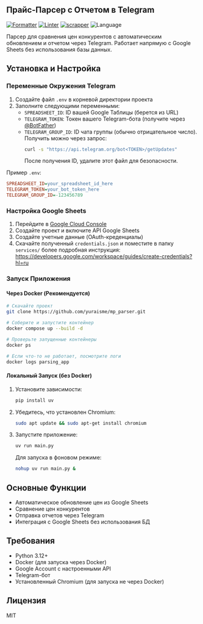 ## Прайс-Парсер с Отчетом в Telegram

[![Formatter](https://img.shields.io/badge/formatter-black-black)](https://github.com/psf/black)
[![Linter](https://img.shields.io/badge/linter-mypy-1f5082)](https://mypy-lang.org/)
[![scrapper](https://img.shields.io/badge/scrapper-DrissionPage-29ae43)](https://github.com/g1879/DrissionPage)
![Language](https://img.shields.io/github/languages/top/yuraisme/mp_parser)

Парсер для сравнения цен конкурентов с автоматическим обновлением и отчетом через Telegram. Работает напрямую с Google Sheets без использования базы данных.

## Установка и Настройка

### Переменные Окружения Telegram

1. Создайте файл `.env` в корневой директории проекта
2. Заполните следующими переменными:
   - `SPREADSHEET_ID`: ID вашей Google Таблицы (берется из URL)
   - `TELEGRAM_TOKEN`: Токен вашего Telegram-бота (получите через [@BotFather](https://telegram.me/BotFather))
   - `TELEGRAM_GROUP_ID`: ID чата группы (обычно отрицательное число). Получить можно через запрос:
     ```bash
     curl -s "https://api.telegram.org/bot<TOKEN>/getUpdates"
     ```
     После получения ID, удалите этот файл для безопасности.

Пример `.env`:

```ini
SPREADSHEET_ID=your_spreadsheet_id_here
TELEGRAM_TOKEN=your_bot_token_here
TELEGRAM_GROUP_ID=-123456789
```

### Настройка Google Sheets

1. Перейдите в [Google Cloud Console](https://console.cloud.google.com/)
2. Создайте проект и включите API Google Sheets
3. Создайте учетные данные (OAuth-креденциалы)
4. Скачайте полученный `credentials.json` и поместите в папку `services/`
более подробная инструкция:
https://developers.google.com/workspace/guides/create-credentials?hl=ru

### Запуск Приложения

#### Через Docker (Рекомендуется)
```bash
# Cкачайте проект
git clone https://github.com/yuraisme/mp_parser.git
```

```bash
# Соберите и запустите контейнер
docker compose up --build -d

# Проверьте запущенные контейнеры
docker ps

# Если что-то не работает, посмотрите логи
docker logs parsing_app
```

#### Локальный Запуск (без Docker)

1. Установите зависимости:
   ```bash
   pip install uv
   ```

2. Убедитесь, что установлен Chromium:
   ```bash
   sudo apt update && sudo apt-get install chromium
   ```

3. Запустите приложение:
   ```bash
   uv run main.py
   ```
   Для запуска в фоновом режиме:
   ```bash
   nohup uv run main.py &
   ```

## Основные Функции

- Автоматическое обновление цен из Google Sheets
- Сравнение цен конкурентов
- Отправка отчетов через Telegram
- Интеграция с Google Sheets без использования БД

## Требования

- Python 3.12+
- Docker (для запуска через Docker)
- Google Account с настроенными API
- Telegram-бот
- Установленный Chromium (для запуска не через Docker)

## Лицензия

MIT
```